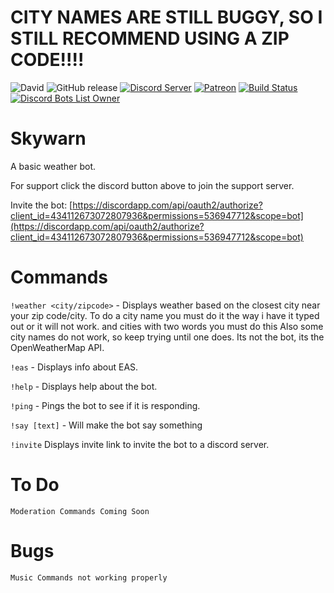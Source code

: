 # CITY NAMES ARE STILL BUGGY, SO I STILL RECOMMEND USING A ZIP CODE!!!!

![David](https://img.shields.io/david/JGriffin34432/Skywarn.svg)
![GitHub release](https://img.shields.io/github/release/JGriffin34432/Skywarn.svg)
[![Discord Server](https://discordapp.com/api/guilds/355475139451682828/embed.png)](https://discord.io/SPCJGriffin2459)
[![Patreon](http://ionicabizau.github.io/badges/patreon.svg)](https://patreon.com/SPCJGriffin2459)
[![Build Status](https://semaphoreci.com/api/v1/jgriffin34432/skywarn/branches/master/badge.svg)](https://semaphoreci.com/jgriffin34432/skywarn)
[![Discord Bots List Owner](https://discordbots.org/api/widget/owner/434112673072807936.svg)](https://discordbots.org/bot/434112673072807936)

# Skywarn
A basic weather bot.

For support click the discord button above to join the support server.

Invite the bot: [https://discordapp.com/api/oauth2/authorize?client_id=434112673072807936&permissions=536947712&scope=bot](https://discordapp.com/api/oauth2/authorize?client_id=434112673072807936&permissions=536947712&scope=bot)


# Commands

`!weather <city/zipcode>` - Displays weather based on the closest city near your zip code/city. To do a city name you must do it the way i have it typed out or it will not work. <!weather baltimore,md,us> and cities with two words you must do this <!weather severna+park,md,us> Also some city names do not work, so keep trying until one does. Its not the bot, its the OpenWeatherMap API.

`!eas` - Displays info about EAS.

`!help` - Displays help about the bot.

`!ping` - Pings the bot to see if it is responding.

`!say [text]` - Will make the bot say something

`!invite` Displays invite link to invite the bot to a discord server.


# To Do

`Moderation Commands Coming Soon`

# Bugs

`Music Commands not working properly`
